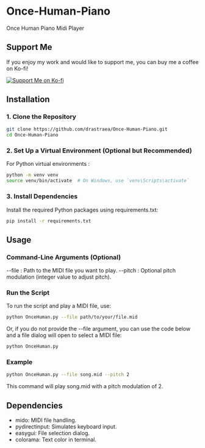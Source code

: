 # Once-Human-Piano
Once Human Piano Midi Player

## Support Me
If you enjoy my work and would like to support me, you can buy me a coffee on Ko-fi!

[![Support Me on Ko-fi](https://ko-fi.com/img/githubbutton_sm.svg)](https://ko-fi.com/drastraea)

## Installation

### 1. Clone the Repository
```bash
git clone https://github.com/drastraea/Once-Human-Piano.git
cd Once-Human-Piano
```

### 2. Set Up a Virtual Environment (Optional but Recommended)
For Python virtual environments :
```bash
python -m venv venv
source venv/bin/activate  # On Windows, use `venv\Scripts\activate`
```

### 3. Install Dependencies
Install the required Python packages using requirements.txt:
```bash
pip install -r requirements.txt
```


## Usage
### Command-Line Arguments (Optional)
--file : Path to the MIDI file you want to play.
--pitch : Optional pitch modulation (integer value to adjust pitch).

### Run the Script
To run the script and play a MIDI file, use:
```bash
python OnceHuman.py --file path/to/your/file.mid
```
Or, if you do not provide the --file argument, you can use the code below and a file dialog will open to select a MIDI file:
```bash
python OnceHuman.py
```

### Example
```bash
python OnceHuman.py --file song.mid --pitch 2
```
This command will play song.mid with a pitch modulation of 2.


## Dependencies
- mido: MIDI file handling.
- pydirectinput: Simulates keyboard input.
- easygui: File selection dialog.
- colorama: Text color in terminal.
